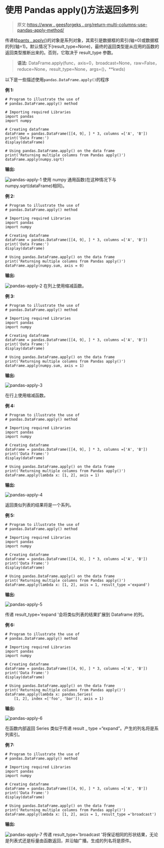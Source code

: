 # 使用 Pandas apply()方法返回多列

> 原文:[https://www . geesforgeks . org/return-multi-columns-use-pandas-apply-method/](https://www.geeksforgeeks.org/return-multiple-columns-using-pandas-apply-method/)

传递给[pants . apply()](https://www.geeksforgeeks.org/python-pandas-apply/)的对象是系列对象，其索引是数据框的索引(轴=0)或数据框的列(轴=1)。默认情况下(result_type=None)，最终的返回类型是从应用的函数的返回类型推断出来的。否则，它取决于 result_type 参数。

> **语法:** DataFrame.apply(func，axis=0，broadcast=None，raw=False，reduce=None，result_type=None，args=()，**kwds)

以下是一些描述使用`pandas.DataFrame.apply()`的程序

**例 1:**

```
# Program to illustrate the use of 
# pandas.DataFrame.apply() method

# Importing required Libraries
import pandas
import numpy

# Creating dataframe
dataFrame = pandas.DataFrame([[4, 9], ] * 3, columns =['A', 'B'])
print('Data Frame:')
display(dataFrame)

# Using pandas.DataFrame.apply() on the data frame
print('Returning multiple columns from Pandas apply()')
dataFrame.apply(numpy.sqrt)
```

**输出:**

![pandas-apply-1](img/70dec6d6042df49cfb57591344df3468.png)
使用 numpy 通用函数(在这种情况下与 numpy.sqrt(dataFrame)相同)。

**例 2:**

```
# Program to illustrate the use of 
# pandas.DataFrame.apply() method

# Importing required Libraries
import pandas
import numpy

# Creating dataframe
dataFrame = pandas.DataFrame([[4, 9], ] * 3, columns =['A', 'B'])
print('Data Frame:')
display(dataFrame)

# Using pandas.DataFrame.apply() on the data frame
print('Returning multiple columns from Pandas apply()')
dataFrame.apply(numpy.sum, axis = 0)
```

**输出:**

![pandas-apply-2](img/c6a6250977765efb63005e999360a243.png)
在列上使用缩减函数。

**例 3:**

```
# Program to illustrate the use of 
# pandas.DataFrame.apply() method

# Importing required Libraries
import pandas
import numpy

# Creating dataframe
dataFrame = pandas.DataFrame([[4, 9], ] * 3, columns =['A', 'B'])
print('Data Frame:')
display(dataFrame)

# Using pandas.DataFrame.apply() on the data frame
print('Returning multiple columns from Pandas apply()')
dataFrame.apply(numpy.sum, axis = 1)
```

**输出:**

![pandas-apply-3](img/bbb9dc9048886c20e489413411dbf9f6.png)

在行上使用缩减函数。

**例 4:**

```
# Program to illustrate the use of 
# pandas.DataFrame.apply() method

# Importing required Libraries
import pandas
import numpy

# Creating dataframe
dataFrame = pandas.DataFrame([[4, 9], ] * 3, columns =['A', 'B'])
print('Data Frame:')
display(dataFrame)

# Using pandas.DataFrame.apply() on the data frame
print('Returning multiple columns from Pandas apply()')
dataFrame.apply(lambda x: [1, 2], axis = 1)
```

**输出:**

![pandas-apply-4](img/d17846add4d807d8bad40525c52a4ca2.png)

返回类似列表的结果将是一个系列。

**例 5:**

```
# Program to illustrate the use of 
# pandas.DataFrame.apply() method

# Importing required Libraries
import pandas
import numpy

# Creating dataframe
dataFrame = pandas.DataFrame([[4, 9], ] * 3, columns =['A', 'B'])
print('Data Frame:')
display(dataFrame)

# Using pandas.DataFrame.apply() on the data frame
print('Returning multiple columns from Pandas apply()')
dataFrame.apply(lambda x: [1, 2], axis = 1, result_type ='expand')
```

**输出:**

![pandas-apply-5](img/f1d8cc2e25d0ae424feb1cc1d9f0b47e.png)

传递 result_type='expand '会将类似列表的结果扩展到 Dataframe 的列。

**例 6:**

```
# Program to illustrate the use of 
# pandas.DataFrame.apply() method

# Importing required Libraries
import pandas
import numpy

# Creating dataframe
dataFrame = pandas.DataFrame([[4, 9], ] * 3, columns =['A', 'B'])
print('Data Frame:')
display(dataFrame)

# Using pandas.DataFrame.apply() on the data frame
print('Returning multiple columns from Pandas apply()')
dataFrame.apply(lambda x: pandas.Series(
    [1, 2], index =['foo', 'bar']), axis = 1)
```

**输出:**

![pandas-apply-6](img/e2fcf657ba62798b08c8f0170cc0c714.png)

在函数内部返回 Series 类似于传递 result _ type =“expand”。产生的列名将是系列索引。

**例 7:**

```
# Program to illustrate the use of 
# pandas.DataFrame.apply() method

# Importing required Libraries
import pandas
import numpy

# Creating dataframe
dataFrame = pandas.DataFrame([[4, 9], ] * 3, columns =['A', 'B'])
print('Data Frame:')
display(dataFrame)

# Using pandas.DataFrame.apply() on the data frame
print('Returning multiple columns from Pandas apply()')
dataFrame.apply(lambda x: [1, 2], axis = 1, result_type ='broadcast')
```

**输出:**

![pandas-apply-7](img/e187a41dddffa25dfa4de11132e470ea.png)
传递 result_type='broadcast '将保证相同的形状结果，无论是列表式还是标量由函数返回，并沿轴广播。生成的列名将是原件。